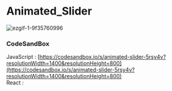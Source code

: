 # Animated_Slider

![ezgif-1-9f35760996](https://github.com/MontaKr/Site/assets/115155803/3d7f7a22-b012-48b0-9195-cd3c4fbca782)

### CodeSandBox

JavaScript : [https://codesandbox.io/s/animated-slider-5rsy4v?resolutionWidth=1400&resolutionHeight=800](https://codesandbox.io/s/animated-slider-5rsy4v?resolutionWidth=1400&resolutionHeight=800) \
React : []()
